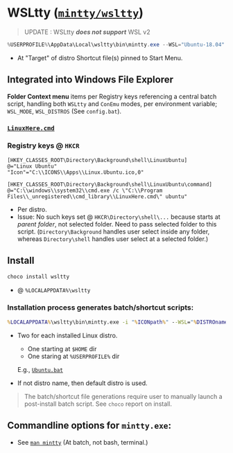 # WSLtty ([`mintty/wsltty`](https://github.com/mintty/wsltty "@ GitHub"))

>UPDATE : WSLtty ***does not support*** WSL v2

```powershell
%USERPROFILE%\AppData\Local\wsltty\bin\mintty.exe --WSL="Ubuntu-18.04" --configdir="%USERPROFILE%\AppData\Roaming\wsltty" -
```
- At "Target" of distro Shortcut file(s) pinned to Start Menu.

## Integrated into Windows File Explorer 

__Folder Context menu__ items per Registry keys referencing a central batch script, 
handling both `WSLtty` and `ConEmu` modes, 
per environment variable; `WSL_MODE`, `WSL_DISTROS` (See `config.bat`).

### [`LinuxHere.cmd`](file:///c:/Program%20Files/_unregistered/cmd_library/LinuxHere.cmd "@ cmd_library")

### Registry keys @ `HKCR`  

```reg
[HKEY_CLASSES_ROOT\Directory\Background\shell\LinuxUbuntu]
@="Linux Ubuntu"
"Icon"="C:\\ICONS\\Apps\\Linux.Ubuntu.ico,0"

[HKEY_CLASSES_ROOT\Directory\Background\shell\LinuxUbuntu\command]
@="C:\\windows\\system32\\cmd.exe /c \"C:\\Program Files\\_unregistered\\cmd_library\\LinuxHere.cmd\" ubuntu"
```

- Per distro.
- Issue: No such keys set @ `HKCR\Directory\shell\...` because starts at _parent folder_, not selected folder. Need to pass selected folder to this script. (`Directory\Background` handles user select inside any folder, whereas `Directory\shell` handles user select at a selected folder.)

## Install 

```bat
choco install wsltty
```

- @ `%LOCALAPPDATA%\wsltty`

### Installation process generates batch/shortcut scripts:

```bat
%LOCALAPPDATA%\wsltty\bin\mintty.exe -i "%ICONpath%" --WSL="%DISTROname%" --configdir="%APPDATA%\wsltty" -
```

- Two for each installed Linux distro. 
    - One starting at `$HOME` dir
    - One staring at `%USERPROFILE%` dir
    
    E.g., [`Ubuntu.bat`](file:///c:/Users/X1/AppData/Local/wsltty/Ubuntu-18.04.bat "@ %LOCALAPPDATA%\wsltty")

- If not distro name, then default distro is used.

>The batch/shortcut file generations require user to manually launch a post-install batch script. See `choco` report on install.

## Commandline options for `mintty.exe`: 

- See [`man mintty`](man.mintty.html) (At batch, not bash, terminal.)


 